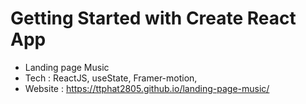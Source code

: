 # Getting Started with Create React App
- Landing page Music
- Tech : ReactJS, useState, Framer-motion, 
- Website : https://ttphat2805.github.io/landing-page-music/
